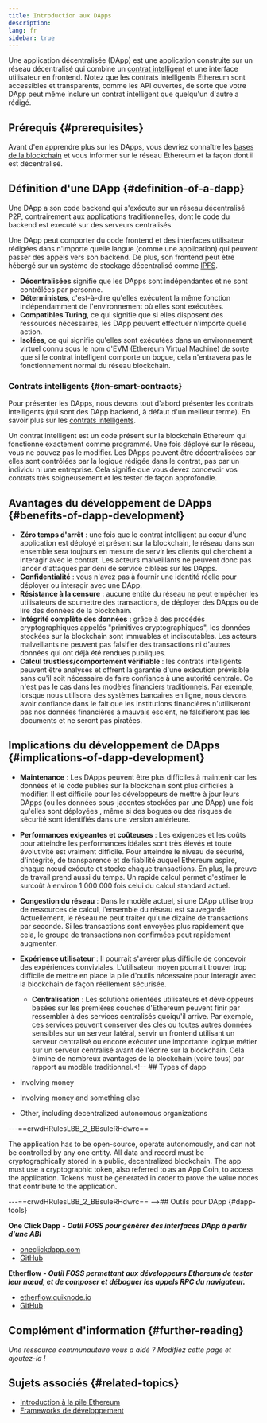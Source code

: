 ```yaml
---
title: Introduction aux DApps
description:
lang: fr
sidebar: true
---
```


Une application décentralisée (DApp) est une application construite sur un réseau décentralisé qui combine un [contrat intelligent](/en/developers/docs/smart-contracts/) et une interface utilisateur en frontend. Notez que les contrats intelligents Ethereum sont accessibles et transparents, comme les API ouvertes, de sorte que votre DApp peut même inclure un contrat intelligent que quelqu'un d'autre a rédigé.

## Prérequis {#prerequisites}

Avant d'en apprendre plus sur les DApps, vous devriez connaître les [bases de la blockchain](/developers/docs/intro-to-ethereum/) et vous informer sur le réseau Ethereum et la façon dont il est décentralisé.

## Définition d'une DApp {#definition-of-a-dapp}

Une DApp a son code backend qui s'exécute sur un réseau décentralisé P2P, contrairement aux applications traditionnelles, dont le code du backend est executé sur des serveurs centralisés.

Une DApp peut comporter du code frontend et des interfaces utilisateur rédigées dans n'importe quelle langue (comme une application) qui peuvent passer des appels vers son backend. De plus, son frontend peut être hébergé sur un système de stockage décentralisé comme [IPFS](https://ipfs.io/).

- **Décentralisées** signifie que les DApps sont indépendantes et ne sont contrôlées par personne.
- **Déterministes**, c'est-à-dire qu'elles exécutent la même fonction indépendamment de l'environnement où elles sont exécutées.
- **Compatibles Turing**, ce qui signifie que si elles disposent des ressources nécessaires, les DApp peuvent effectuer n'importe quelle action.
- **Isolées**, ce qui signifie qu'elles sont exécutées dans un environnement virtuel connu sous le nom d'EVM (Ethereum Virtual Machine) de sorte que si le contrat intelligent comporte un bogue, cela n'entravera pas le fonctionnement normal du réseau blockchain.

### Contrats intelligents {#on-smart-contracts}

Pour présenter les DApps, nous devons tout d'abord présenter les contrats intelligents (qui sont des DApp backend, à défaut d'un meilleur terme). En savoir plus sur les [contrats intelligents](/en/developers/docs/smart-contracts/).

Un contrat intelligent est un code présent sur la blockchain Ethereum qui fonctionne exactement comme programmé. Une fois déployé sur le réseau, vous ne pouvez pas le modifier. Les DApps peuvent être décentralisées car elles sont contrôlées par la logique rédigée dans le contrat, pas par un individu ni une entreprise. Cela signifie que vous devez concevoir vos contrats très soigneusement et les tester de façon approfondie.

<!--Benefits and implications provided by Brian Gu)-->

## Avantages du développement de DApps {#benefits-of-dapp-development}

- **Zéro temps d'arrêt** : une fois que le contrat intelligent au cœur d'une application est déployé et présent sur la blockchain, le réseau dans son ensemble sera toujours en mesure de servir les clients qui cherchent à interagir avec le contrat. Les acteurs malveillants ne peuvent donc pas lancer d'attaques par déni de service ciblées sur les DApps.
- **Confidentialité** : vous n'avez pas à fournir une identité réelle pour déployer ou interagir avec une DApp.
- **Résistance à la censure** : aucune entité du réseau ne peut empêcher les utilisateurs de soumettre des transactions, de déployer des DApps ou de lire des données de la blockchain.
- **Intégrité complète des données** : grâce à des procédés cryptographiques appelés "primitives cryptographiques", les données stockées sur la blockchain sont immuables et indiscutables. Les acteurs malveillants ne peuvent pas falsifier des transactions ni d'autres données qui ont déjà été rendues publiques.
- **Calcul trustless/comportement vérifiable** : les contrats intelligents peuvent être analysés et offrent la garantie d'une exécution prévisible sans qu'il soit nécessaire de faire confiance à une autorité centrale. Ce n'est pas le cas dans les modèles financiers traditionnels. Par exemple, lorsque nous utilisons des systèmes bancaires en ligne, nous devons avoir confiance dans le fait que les institutions financières n'utiliseront pas nos données financières à mauvais escient, ne falsifieront pas les documents et ne seront pas piratées.

## Implications du développement de DApps {#implications-of-dapp-development}

<!-- - Transparency – transactions that trigger dapp functionality are public
- Open source
- Cost of storage – contracts are often only small percentages of the dapp. They are stored on-chain and this storage needs to be paid for, so it can be expensive.
 -->

- **Maintenance** : Les DApps peuvent être plus difficiles à maintenir car les données et le code publiés sur la blockchain sont plus difficiles à modifier. Il est difficile pour les développeurs de mettre à jour leurs DApps (ou les données sous-jacentes stockées par une DApp) une fois qu'elles sont déployées , même si des bogues ou des risques de sécurité sont identifiés dans une version antérieure.
- **Performances exigeantes et coûteuses** : Les exigences et les coûts pour atteindre les performances idéales sont très élevés et toute évolutivité est vraiment difficile. Pour atteindre le niveau de sécurité, d'intégrité, de transparence et de fiabilité auquel Ethereum aspire, chaque nœud exécute et stocke chaque transactions. En plus, la preuve de travail prend aussi du temps. Un rapide calcul permet d'estimer le surcoût à environ 1 000 000 fois celui du calcul standard actuel.
- **Congestion du réseau** : Dans le modèle actuel, si une DApp utilise trop de ressources de calcul, l'ensemble du réseau est sauvegardé. Actuellement, le réseau ne peut traiter qu'une dizaine de transactions par seconde. Si les transactions sont envoyées plus rapidement que cela, le groupe de transactions non confirmées peut rapidement augmenter.
- **Expérience utilisateur** : Il pourrait s'avérer plus difficile de concevoir des expériences conviviales. L'utilisateur moyen pourrait trouver trop difficile de mettre en place la pile d'outils nécessaire pour interagir avec la blockchain de façon réellement sécurisée.

  - **Centralisation** : Les solutions orientées utilisateurs et développeurs basées sur les premières couches d'Ethereum peuvent finir par ressembler à des services centralisés quoiqu'il arrive. Par exemple, ces services peuvent conserver des clés ou toutes autres données sensibles sur un serveur latéral, servir un frontend utilisant un serveur centralisé ou encore exécuter une importante logique métier sur un serveur centralisé avant de l'écrire sur la blockchain. Cela élimine de nombreux avantages de la blockchain (voire tous) par rapport au modèle traditionnel.<!-- ## Types of dapp

- Involving money
- Involving money and something else
- Other, including decentralized autonomous organizations

---==crwdHRulesLBB_2_BBsuleRHdwrc==

The application has to be open-source, operate autonomously, and can not be controlled by any one entity.
All data and record must be cryptographically stored in a public, decentralized blockchain.
The app must use a cryptographic token, also referred to as an App Coin, to access the application.
Tokens must be generated in order to prove the value nodes that contribute to the application.

---==crwdHRulesLBB_2_BBsuleRHdwrc==
-->## Outils pour DApp {#dapp-tools}


**One Click Dapp** **_- Outil FOSS pour générer des interfaces DApp à partir d'une ABI_**

- [oneclickdapp.com](https://oneclickdapp.com)
- [GitHub](https://github.com/One-Click-Dapp/one-click-dApp)

**Etherflow** **_- Outil FOSS permettant aux développeurs Ethereum de tester leur nœud, et de composer et déboguer les appels RPC du navigateur._**

- [etherflow.quiknode.io](https://etherflow.quiknode.io/)
- [GitHub](https://github.com/abunsen/etherflow)

## Complément d'information {#further-reading}

_Une ressource communautaire vous a aidé ? Modifiez cette page et ajoutez-la !_

## Sujets associés {#related-topics}

- [Introduction à la pile Ethereum](/en/developers/docs/ethereum-stack/)
- [Frameworks de développement](/en/developers/docs/frameworks/)
